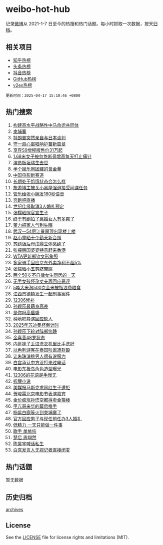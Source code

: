 # weibo-hot-hub

记录[微博](https://www.weibo.com)从 2021-1-7 日至今的热搜和热门话题。每小时抓取一次数据，按天[归档](archives)。

## 相关项目

- [知乎热榜](https://github.com/lonnyzhang423/zhihu-hot-hub)
- [头条热榜](https://github.com/lonnyzhang423/toutiao-hot-hub)
- [抖音热榜](https://github.com/lonnyzhang423/douyin-hot-hub)
- [GitHub热榜](https://github.com/lonnyzhang423/github-hot-hub)
- [v2ex热榜](https://github.com/lonnyzhang423/v2ex-hot-hub)


`更新时间：2025-04-17 15:10:46 +0800`

## 热门搜索

1. [构建高水平战略性中马命运共同体](https://m.weibo.cn/search?containerid=100103type%3D1%26t%3D10%26q%3D%23%E6%9E%84%E5%BB%BA%E9%AB%98%E6%B0%B4%E5%B9%B3%E6%88%98%E7%95%A5%E6%80%A7%E4%B8%AD%E9%A9%AC%E5%91%BD%E8%BF%90%E5%85%B1%E5%90%8C%E4%BD%93%23&stream_entry_id=51&isnewpage=1&extparam=seat%3D1%26pos%3D0%26q%3D%2523%25E6%259E%2584%25E5%25BB%25BA%25E9%25AB%2598%25E6%25B0%25B4%25E5%25B9%25B3%25E6%2588%2598%25E7%2595%25A5%25E6%2580%25A7%25E4%25B8%25AD%25E9%25A9%25AC%25E5%2591%25BD%25E8%25BF%2590%25E5%2585%25B1%25E5%2590%258C%25E4%25BD%2593%2523%26filter_type%3Drealtimehot%26stream_entry_id%3D51%26c_type%3D51%26dgr%3D0%26cate%3D10103%26display_time%3D1744873845%26pre_seqid%3D1744873845125075864658)
1. [柬埔寨](https://m.weibo.cn/search?containerid=100103type%3D1%26t%3D10%26q%3D%E6%9F%AC%E5%9F%94%E5%AF%A8&stream_entry_id=31&isnewpage=1&extparam=seat%3D1%26band_rank%3D1%26q%3D%25E6%259F%25AC%25E5%259F%2594%25E5%25AF%25A8%26dgr%3D0%26stream_entry_id%3D31%26realpos%3D1%26flag%3D2%26pos%3D0%26filter_type%3Drealtimehot%26lcate%3D5001%26c_type%3D31%26cate%3D5001%26display_time%3D1744873845%26pre_seqid%3D1744873845125075864658)
1. [特朗普突然亲自与日本谈判](https://m.weibo.cn/search?containerid=100103type%3D1%26t%3D10%26q%3D%23%E7%89%B9%E6%9C%97%E6%99%AE%E7%AA%81%E7%84%B6%E4%BA%B2%E8%87%AA%E4%B8%8E%E6%97%A5%E6%9C%AC%E8%B0%88%E5%88%A4%23&stream_entry_id=31&isnewpage=1&extparam=seat%3D1%26band_rank%3D2%26q%3D%2523%25E7%2589%25B9%25E6%259C%2597%25E6%2599%25AE%25E7%25AA%2581%25E7%2584%25B6%25E4%25BA%25B2%25E8%2587%25AA%25E4%25B8%258E%25E6%2597%25A5%25E6%259C%25AC%25E8%25B0%2588%25E5%2588%25A4%2523%26dgr%3D0%26stream_entry_id%3D31%26realpos%3D2%26flag%3D1%26pos%3D1%26filter_type%3Drealtimehot%26lcate%3D5001%26c_type%3D31%26cate%3D5001%26display_time%3D1744873845%26pre_seqid%3D1744873845125075864658)
1. [守一扇心窗唱响护苗新篇章](https://m.weibo.cn/search?containerid=100103type%3D1%26t%3D10%26q%3D%23%E5%AE%88%E4%B8%80%E6%89%87%E5%BF%83%E7%AA%97%E5%94%B1%E5%93%8D%E6%8A%A4%E8%8B%97%E6%96%B0%E7%AF%87%E7%AB%A0%23&stream_entry_id=31&isnewpage=1&extparam=seat%3D1%26band_rank%3D3%26q%3D%2523%25E5%25AE%2588%25E4%25B8%2580%25E6%2589%2587%25E5%25BF%2583%25E7%25AA%2597%25E5%2594%25B1%25E5%2593%258D%25E6%258A%25A4%25E8%258B%2597%25E6%2596%25B0%25E7%25AF%2587%25E7%25AB%25A0%2523%26dgr%3D0%26stream_entry_id%3D31%26realpos%3D3%26flag%3D0%26pos%3D2%26filter_type%3Drealtimehot%26lcate%3D5001%26c_type%3D31%26cate%3D5001%26display_time%3D1744873845%26pre_seqid%3D1744873845125075864658)
1. [享界S9增程版售价31万起](https://m.weibo.cn/search?containerid=100103type%3D1%26t%3D10%26q%3D%23%E4%BA%AB%E7%95%8CS9%E5%A2%9E%E7%A8%8B%E7%89%88%E5%94%AE%E4%BB%B731%E4%B8%87%E8%B5%B7%23&stream_entry_id=31&isnewpage=1&extparam=seat%3D1%26band_rank%3D4%26q%3D%2523%25E4%25BA%25AB%25E7%2595%258CS9%25E5%25A2%259E%25E7%25A8%258B%25E7%2589%2588%25E5%2594%25AE%25E4%25BB%25B731%25E4%25B8%2587%25E8%25B5%25B7%2523%26dgr%3D0%26stream_entry_id%3D31%26adid%3D283109%26topic_ad%3D1%26pos%3D3%26filter_type%3Drealtimehot%26lcate%3D5001%26is_ad_pos%3D1%26c_type%3D31%26cate%3D5001%26display_time%3D1744873845%26pre_seqid%3D1744873845125075864658)
1. [1.68米女子被忽悠断骨增高每天打止痛针](https://m.weibo.cn/search?containerid=100103type%3D1%26t%3D10%26q%3D%231.68%E7%B1%B3%E5%A5%B3%E5%AD%90%E8%A2%AB%E5%BF%BD%E6%82%A0%E6%96%AD%E9%AA%A8%E5%A2%9E%E9%AB%98%E6%AF%8F%E5%A4%A9%E6%89%93%E6%AD%A2%E7%97%9B%E9%92%88%23&stream_entry_id=31&isnewpage=1&extparam=seat%3D1%26band_rank%3D4%26q%3D%25231.68%25E7%25B1%25B3%25E5%25A5%25B3%25E5%25AD%2590%25E8%25A2%25AB%25E5%25BF%25BD%25E6%2582%25A0%25E6%2596%25AD%25E9%25AA%25A8%25E5%25A2%259E%25E9%25AB%2598%25E6%25AF%258F%25E5%25A4%25A9%25E6%2589%2593%25E6%25AD%25A2%25E7%2597%259B%25E9%2592%2588%2523%26dgr%3D0%26stream_entry_id%3D31%26realpos%3D4%26flag%3D1%26pos%3D4%26filter_type%3Drealtimehot%26lcate%3D5001%26c_type%3D31%26cate%3D5001%26display_time%3D1744873845%26pre_seqid%3D1744873845125075864658)
1. [演员板垣瑞生去世](https://m.weibo.cn/search?containerid=100103type%3D1%26t%3D10%26q%3D%23%E6%BC%94%E5%91%98%E6%9D%BF%E5%9E%A3%E7%91%9E%E7%94%9F%E5%8E%BB%E4%B8%96%23&stream_entry_id=31&isnewpage=1&extparam=seat%3D1%26band_rank%3D5%26q%3D%2523%25E6%25BC%2594%25E5%2591%2598%25E6%259D%25BF%25E5%259E%25A3%25E7%2591%259E%25E7%2594%259F%25E5%258E%25BB%25E4%25B8%2596%2523%26dgr%3D0%26stream_entry_id%3D31%26realpos%3D5%26flag%3D2%26pos%3D5%26filter_type%3Drealtimehot%26lcate%3D5001%26c_type%3D31%26cate%3D5001%26display_time%3D1744873845%26pre_seqid%3D1744873845125075864658)
1. [半个娱乐圈团建的含金量](https://m.weibo.cn/search?containerid=100103type%3D1%26t%3D10%26q%3D%23%E5%8D%8A%E4%B8%AA%E5%A8%B1%E4%B9%90%E5%9C%88%E5%9B%A2%E5%BB%BA%E7%9A%84%E5%90%AB%E9%87%91%E9%87%8F%23&stream_entry_id=31&isnewpage=1&extparam=seat%3D1%26band_rank%3D6%26q%3D%2523%25E5%258D%258A%25E4%25B8%25AA%25E5%25A8%25B1%25E4%25B9%2590%25E5%259C%2588%25E5%259B%25A2%25E5%25BB%25BA%25E7%259A%2584%25E5%2590%25AB%25E9%2587%2591%25E9%2587%258F%2523%26dgr%3D0%26stream_entry_id%3D31%26realpos%3D6%26flag%3D0%26pos%3D6%26filter_type%3Drealtimehot%26lcate%3D5001%26c_type%3D31%26cate%3D5001%26display_time%3D1744873845%26pre_seqid%3D1744873845125075864658)
1. [中国电影新赛道](https://m.weibo.cn/search?containerid=100103type%3D1%26t%3D10%26q%3D%23%E4%B8%AD%E5%9B%BD%E7%94%B5%E5%BD%B1%E6%96%B0%E8%B5%9B%E9%81%93%23&stream_entry_id=31&isnewpage=1&extparam=seat%3D1%26band_rank%3D7%26q%3D%2523%25E4%25B8%25AD%25E5%259B%25BD%25E7%2594%25B5%25E5%25BD%25B1%25E6%2596%25B0%25E8%25B5%259B%25E9%2581%2593%2523%26dgr%3D0%26stream_entry_id%3D31%26adid%3D283032%26pos%3D7%26filter_type%3Drealtimehot%26lcate%3D5001%26is_ad_pos%3D1%26c_type%3D31%26cate%3D5001%26display_time%3D1744873845%26pre_seqid%3D1744873845125075864658)
1. [长期处于饥饿状态会怎么样](https://m.weibo.cn/search?containerid=100103type%3D1%26t%3D10%26q%3D%E9%95%BF%E6%9C%9F%E5%A4%84%E4%BA%8E%E9%A5%A5%E9%A5%BF%E7%8A%B6%E6%80%81%E4%BC%9A%E6%80%8E%E4%B9%88%E6%A0%B7&stream_entry_id=31&isnewpage=1&extparam=seat%3D1%26band_rank%3D7%26q%3D%25E9%2595%25BF%25E6%259C%259F%25E5%25A4%2584%25E4%25BA%258E%25E9%25A5%25A5%25E9%25A5%25BF%25E7%258A%25B6%25E6%2580%2581%25E4%25BC%259A%25E6%2580%258E%25E4%25B9%2588%25E6%25A0%25B7%26dgr%3D0%26stream_entry_id%3D31%26realpos%3D7%26flag%3D0%26pos%3D8%26first_ask_mid%3D%26filter_type%3Drealtimehot%26lcate%3D5001%26c_type%3D31%26is_ai_ask%3D1%26cate%3D5001%26display_time%3D1744873845%26pre_seqid%3D1744873845125075864658)
1. [旅游博主被关小黑屋强迫接受间谍任务](https://m.weibo.cn/search?containerid=100103type%3D1%26t%3D10%26q%3D%23%E6%97%85%E6%B8%B8%E5%8D%9A%E4%B8%BB%E8%A2%AB%E5%85%B3%E5%B0%8F%E9%BB%91%E5%B1%8B%E5%BC%BA%E8%BF%AB%E6%8E%A5%E5%8F%97%E9%97%B4%E8%B0%8D%E4%BB%BB%E5%8A%A1%23&stream_entry_id=31&isnewpage=1&extparam=seat%3D1%26band_rank%3D8%26q%3D%2523%25E6%2597%2585%25E6%25B8%25B8%25E5%258D%259A%25E4%25B8%25BB%25E8%25A2%25AB%25E5%2585%25B3%25E5%25B0%258F%25E9%25BB%2591%25E5%25B1%258B%25E5%25BC%25BA%25E8%25BF%25AB%25E6%258E%25A5%25E5%258F%2597%25E9%2597%25B4%25E8%25B0%258D%25E4%25BB%25BB%25E5%258A%25A1%2523%26dgr%3D0%26stream_entry_id%3D31%26realpos%3D8%26flag%3D0%26pos%3D9%26filter_type%3Drealtimehot%26lcate%3D5001%26c_type%3D31%26cate%3D5001%26display_time%3D1744873845%26pre_seqid%3D1744873845125075864658)
1. [管乐给张小婉发180秒语音](https://m.weibo.cn/search?containerid=100103type%3D1%26t%3D10%26q%3D%23%E7%AE%A1%E4%B9%90%E7%BB%99%E5%BC%A0%E5%B0%8F%E5%A9%89%E5%8F%91180%E7%A7%92%E8%AF%AD%E9%9F%B3%23&stream_entry_id=31&isnewpage=1&extparam=seat%3D1%26band_rank%3D9%26q%3D%2523%25E7%25AE%25A1%25E4%25B9%2590%25E7%25BB%2599%25E5%25BC%25A0%25E5%25B0%258F%25E5%25A9%2589%25E5%258F%2591180%25E7%25A7%2592%25E8%25AF%25AD%25E9%259F%25B3%2523%26dgr%3D0%26stream_entry_id%3D31%26realpos%3D9%26flag%3D0%26pos%3D10%26filter_type%3Drealtimehot%26lcate%3D5001%26c_type%3D31%26cate%3D5001%26display_time%3D1744873845%26pre_seqid%3D1744873845125075864658)
1. [奔跑吧直播](https://m.weibo.cn/search?containerid=100103type%3D1%26t%3D10%26q%3D%E5%A5%94%E8%B7%91%E5%90%A7%E7%9B%B4%E6%92%AD&stream_entry_id=31&isnewpage=1&extparam=seat%3D1%26band_rank%3D10%26q%3D%25E5%25A5%2594%25E8%25B7%2591%25E5%2590%25A7%25E7%259B%25B4%25E6%2592%25AD%26dgr%3D0%26stream_entry_id%3D31%26realpos%3D10%26flag%3D1%26pos%3D11%26filter_type%3Drealtimehot%26lcate%3D5001%26c_type%3D31%26cate%3D5001%26display_time%3D1744873845%26pre_seqid%3D1744873845125075864658)
1. [世纪佳缘取消3人婚礼预定](https://m.weibo.cn/search?containerid=100103type%3D1%26t%3D10%26q%3D%23%E4%B8%96%E7%BA%AA%E4%BD%B3%E7%BC%98%E5%8F%96%E6%B6%883%E4%BA%BA%E5%A9%9A%E7%A4%BC%E9%A2%84%E5%AE%9A%23&stream_entry_id=31&isnewpage=1&extparam=seat%3D1%26band_rank%3D11%26q%3D%2523%25E4%25B8%2596%25E7%25BA%25AA%25E4%25BD%25B3%25E7%25BC%2598%25E5%258F%2596%25E6%25B6%25883%25E4%25BA%25BA%25E5%25A9%259A%25E7%25A4%25BC%25E9%25A2%2584%25E5%25AE%259A%2523%26dgr%3D0%26stream_entry_id%3D31%26realpos%3D11%26flag%3D2%26pos%3D12%26filter_type%3Drealtimehot%26lcate%3D5001%26c_type%3D31%26cate%3D5001%26display_time%3D1744873845%26pre_seqid%3D1744873845125075864658)
1. [张檬晒照官宣生子](https://m.weibo.cn/search?containerid=100103type%3D1%26t%3D10%26q%3D%23%E5%BC%A0%E6%AA%AC%E6%99%92%E7%85%A7%E5%AE%98%E5%AE%A3%E7%94%9F%E5%AD%90%23&stream_entry_id=31&isnewpage=1&extparam=seat%3D1%26band_rank%3D12%26q%3D%2523%25E5%25BC%25A0%25E6%25AA%25AC%25E6%2599%2592%25E7%2585%25A7%25E5%25AE%2598%25E5%25AE%25A3%25E7%2594%259F%25E5%25AD%2590%2523%26dgr%3D0%26stream_entry_id%3D31%26realpos%3D12%26flag%3D2%26pos%3D13%26filter_type%3Drealtimehot%26lcate%3D5001%26c_type%3D31%26cate%3D5001%26display_time%3D1744873845%26pre_seqid%3D1744873845125075864658)
1. [终于有剧拍了离婚女人有多爽了](https://m.weibo.cn/search?containerid=100103type%3D1%26t%3D10%26q%3D%E7%BB%88%E4%BA%8E%E6%9C%89%E5%89%A7%E6%8B%8D%E4%BA%86%E7%A6%BB%E5%A9%9A%E5%A5%B3%E4%BA%BA%E6%9C%89%E5%A4%9A%E7%88%BD%E4%BA%86&stream_entry_id=31&isnewpage=1&extparam=seat%3D1%26band_rank%3D13%26q%3D%25E7%25BB%2588%25E4%25BA%258E%25E6%259C%2589%25E5%2589%25A7%25E6%258B%258D%25E4%25BA%2586%25E7%25A6%25BB%25E5%25A9%259A%25E5%25A5%25B3%25E4%25BA%25BA%25E6%259C%2589%25E5%25A4%259A%25E7%2588%25BD%25E4%25BA%2586%26dgr%3D0%26stream_entry_id%3D31%26realpos%3D13%26flag%3D2%26pos%3D14%26filter_type%3Drealtimehot%26lcate%3D5001%26c_type%3D31%26cate%3D5001%26display_time%3D1744873845%26pre_seqid%3D1744873845125075864658)
1. [董力把家人气到失眠](https://m.weibo.cn/search?containerid=100103type%3D1%26t%3D10%26q%3D%E8%91%A3%E5%8A%9B%E6%8A%8A%E5%AE%B6%E4%BA%BA%E6%B0%94%E5%88%B0%E5%A4%B1%E7%9C%A0&stream_entry_id=31&isnewpage=1&extparam=seat%3D1%26band_rank%3D14%26q%3D%25E8%2591%25A3%25E5%258A%259B%25E6%258A%258A%25E5%25AE%25B6%25E4%25BA%25BA%25E6%25B0%2594%25E5%2588%25B0%25E5%25A4%25B1%25E7%259C%25A0%26dgr%3D0%26stream_entry_id%3D31%26realpos%3D14%26flag%3D1%26pos%3D15%26filter_type%3Drealtimehot%26lcate%3D5001%26c_type%3D31%26cate%3D5001%26display_time%3D1744873845%26pre_seqid%3D1744873845125075864658)
1. [武汉一54层江景房顶出现楼上楼](https://m.weibo.cn/search?containerid=100103type%3D1%26t%3D10%26q%3D%23%E6%AD%A6%E6%B1%89%E4%B8%8054%E5%B1%82%E6%B1%9F%E6%99%AF%E6%88%BF%E9%A1%B6%E5%87%BA%E7%8E%B0%E6%A5%BC%E4%B8%8A%E6%A5%BC%23&stream_entry_id=31&isnewpage=1&extparam=seat%3D1%26band_rank%3D15%26q%3D%2523%25E6%25AD%25A6%25E6%25B1%2589%25E4%25B8%258054%25E5%25B1%2582%25E6%25B1%259F%25E6%2599%25AF%25E6%2588%25BF%25E9%25A1%25B6%25E5%2587%25BA%25E7%258E%25B0%25E6%25A5%25BC%25E4%25B8%258A%25E6%25A5%25BC%2523%26dgr%3D0%26stream_entry_id%3D31%26realpos%3D15%26flag%3D1%26pos%3D16%26filter_type%3Drealtimehot%26lcate%3D5001%26c_type%3D31%26cate%3D5001%26display_time%3D1744873845%26pre_seqid%3D1744873845125075864658)
1. [赵小童晒十个勤天新合照](https://m.weibo.cn/search?containerid=100103type%3D1%26t%3D10%26q%3D%23%E8%B5%B5%E5%B0%8F%E7%AB%A5%E6%99%92%E5%8D%81%E4%B8%AA%E5%8B%A4%E5%A4%A9%E6%96%B0%E5%90%88%E7%85%A7%23&stream_entry_id=31&isnewpage=1&extparam=seat%3D1%26band_rank%3D16%26q%3D%2523%25E8%25B5%25B5%25E5%25B0%258F%25E7%25AB%25A5%25E6%2599%2592%25E5%258D%2581%25E4%25B8%25AA%25E5%258B%25A4%25E5%25A4%25A9%25E6%2596%25B0%25E5%2590%2588%25E7%2585%25A7%2523%26dgr%3D0%26stream_entry_id%3D31%26realpos%3D16%26flag%3D0%26pos%3D17%26filter_type%3Drealtimehot%26lcate%3D5001%26c_type%3D31%26cate%3D5001%26display_time%3D1744873845%26pre_seqid%3D1744873845125075864658)
1. [苏绣版后母戊鼎立体感绝了](https://m.weibo.cn/search?containerid=100103type%3D1%26t%3D10%26q%3D%23%E8%8B%8F%E7%BB%A3%E7%89%88%E5%90%8E%E6%AF%8D%E6%88%8A%E9%BC%8E%E7%AB%8B%E4%BD%93%E6%84%9F%E7%BB%9D%E4%BA%86%23&stream_entry_id=31&isnewpage=1&extparam=seat%3D1%26band_rank%3D17%26q%3D%2523%25E8%258B%258F%25E7%25BB%25A3%25E7%2589%2588%25E5%2590%258E%25E6%25AF%258D%25E6%2588%258A%25E9%25BC%258E%25E7%25AB%258B%25E4%25BD%2593%25E6%2584%259F%25E7%25BB%259D%25E4%25BA%2586%2523%26dgr%3D0%26stream_entry_id%3D31%26realpos%3D17%26flag%3D1%26pos%3D18%26filter_type%3Drealtimehot%26lcate%3D5001%26c_type%3D31%26cate%3D5001%26display_time%3D1744873845%26pre_seqid%3D1744873845125075864658)
1. [张檬韩国婆婆特意赶来香港](https://m.weibo.cn/search?containerid=100103type%3D1%26t%3D10%26q%3D%23%E5%BC%A0%E6%AA%AC%E9%9F%A9%E5%9B%BD%E5%A9%86%E5%A9%86%E7%89%B9%E6%84%8F%E8%B5%B6%E6%9D%A5%E9%A6%99%E6%B8%AF%23&stream_entry_id=31&isnewpage=1&extparam=seat%3D1%26band_rank%3D18%26q%3D%2523%25E5%25BC%25A0%25E6%25AA%25AC%25E9%259F%25A9%25E5%259B%25BD%25E5%25A9%2586%25E5%25A9%2586%25E7%2589%25B9%25E6%2584%258F%25E8%25B5%25B6%25E6%259D%25A5%25E9%25A6%2599%25E6%25B8%25AF%2523%26dgr%3D0%26stream_entry_id%3D31%26realpos%3D18%26flag%3D1%26pos%3D19%26filter_type%3Drealtimehot%26lcate%3D5001%26c_type%3D31%26cate%3D5001%26display_time%3D1744873845%26pre_seqid%3D1744873845125075864658)
1. [WTA更新郑钦文形象照](https://m.weibo.cn/search?containerid=100103type%3D1%26t%3D10%26q%3D%23WTA%E6%9B%B4%E6%96%B0%E9%83%91%E9%92%A6%E6%96%87%E5%BD%A2%E8%B1%A1%E7%85%A7%23&stream_entry_id=31&isnewpage=1&extparam=seat%3D1%26band_rank%3D19%26q%3D%2523WTA%25E6%259B%25B4%25E6%2596%25B0%25E9%2583%2591%25E9%2592%25A6%25E6%2596%2587%25E5%25BD%25A2%25E8%25B1%25A1%25E7%2585%25A7%2523%26dgr%3D0%26stream_entry_id%3D31%26realpos%3D19%26flag%3D1%26pos%3D20%26filter_type%3Drealtimehot%26lcate%3D5001%26c_type%3D31%26cate%3D5001%26display_time%3D1744873845%26pre_seqid%3D1744873845125075864658)
1. [多家骑手回应京东外卖净利不超5%](https://m.weibo.cn/search?containerid=100103type%3D1%26t%3D10%26q%3D%23%E5%A4%9A%E5%AE%B6%E9%AA%91%E6%89%8B%E5%9B%9E%E5%BA%94%E4%BA%AC%E4%B8%9C%E5%A4%96%E5%8D%96%E5%87%80%E5%88%A9%E4%B8%8D%E8%B6%855%25%23&stream_entry_id=31&isnewpage=1&extparam=seat%3D1%26band_rank%3D20%26q%3D%2523%25E5%25A4%259A%25E5%25AE%25B6%25E9%25AA%2591%25E6%2589%258B%25E5%259B%259E%25E5%25BA%2594%25E4%25BA%25AC%25E4%25B8%259C%25E5%25A4%2596%25E5%258D%2596%25E5%2587%2580%25E5%2588%25A9%25E4%25B8%258D%25E8%25B6%25855%2525%2523%26dgr%3D0%26stream_entry_id%3D31%26realpos%3D20%26flag%3D1%26pos%3D21%26filter_type%3Drealtimehot%26lcate%3D5001%26c_type%3D31%26cate%3D5001%26display_time%3D1744873845%26pre_seqid%3D1744873845125075864658)
1. [张檬晒小五剪脐带照](https://m.weibo.cn/search?containerid=100103type%3D1%26t%3D10%26q%3D%23%E5%BC%A0%E6%AA%AC%E6%99%92%E5%B0%8F%E4%BA%94%E5%89%AA%E8%84%90%E5%B8%A6%E7%85%A7%23&stream_entry_id=31&isnewpage=1&extparam=seat%3D1%26band_rank%3D21%26q%3D%2523%25E5%25BC%25A0%25E6%25AA%25AC%25E6%2599%2592%25E5%25B0%258F%25E4%25BA%2594%25E5%2589%25AA%25E8%2584%2590%25E5%25B8%25A6%25E7%2585%25A7%2523%26dgr%3D0%26stream_entry_id%3D31%26realpos%3D21%26flag%3D1%26pos%3D22%26filter_type%3Drealtimehot%26lcate%3D5001%26c_type%3D31%26cate%3D5001%26display_time%3D1744873845%26pre_seqid%3D1744873845125075864658)
1. [两个50岁不自律女生同居的一天](https://m.weibo.cn/search?containerid=100103type%3D1%26t%3D10%26q%3D%E4%B8%A4%E4%B8%AA50%E5%B2%81%E4%B8%8D%E8%87%AA%E5%BE%8B%E5%A5%B3%E7%94%9F%E5%90%8C%E5%B1%85%E7%9A%84%E4%B8%80%E5%A4%A9&stream_entry_id=31&isnewpage=1&extparam=seat%3D1%26band_rank%3D22%26q%3D%25E4%25B8%25A4%25E4%25B8%25AA50%25E5%25B2%2581%25E4%25B8%258D%25E8%2587%25AA%25E5%25BE%258B%25E5%25A5%25B3%25E7%2594%259F%25E5%2590%258C%25E5%25B1%2585%25E7%259A%2584%25E4%25B8%2580%25E5%25A4%25A9%26dgr%3D0%26stream_entry_id%3D31%26realpos%3D22%26flag%3D1%26pos%3D23%26filter_type%3Drealtimehot%26lcate%3D5001%26c_type%3D31%26cate%3D5001%26display_time%3D1744873845%26pre_seqid%3D1744873845125075864658)
1. [无手女孩怀孕丈夫再回应恶评](https://m.weibo.cn/search?containerid=100103type%3D1%26t%3D10%26q%3D%23%E6%97%A0%E6%89%8B%E5%A5%B3%E5%AD%A9%E6%80%80%E5%AD%95%E4%B8%88%E5%A4%AB%E5%86%8D%E5%9B%9E%E5%BA%94%E6%81%B6%E8%AF%84%23&stream_entry_id=31&isnewpage=1&extparam=seat%3D1%26band_rank%3D23%26q%3D%2523%25E6%2597%25A0%25E6%2589%258B%25E5%25A5%25B3%25E5%25AD%25A9%25E6%2580%2580%25E5%25AD%2595%25E4%25B8%2588%25E5%25A4%25AB%25E5%2586%258D%25E5%259B%259E%25E5%25BA%2594%25E6%2581%25B6%25E8%25AF%2584%2523%26dgr%3D0%26stream_entry_id%3D31%26realpos%3D23%26flag%3D1%26pos%3D24%26filter_type%3Drealtimehot%26lcate%3D5001%26c_type%3D31%26cate%3D5001%26display_time%3D1744873845%26pre_seqid%3D1744873845125075864658)
1. [5吨大米淘500克金米被指浪费粮食](https://m.weibo.cn/search?containerid=100103type%3D1%26t%3D10%26q%3D%235%E5%90%A8%E5%A4%A7%E7%B1%B3%E6%B7%98500%E5%85%8B%E9%87%91%E7%B1%B3%E8%A2%AB%E6%8C%87%E6%B5%AA%E8%B4%B9%E7%B2%AE%E9%A3%9F%23&stream_entry_id=31&isnewpage=1&extparam=seat%3D1%26band_rank%3D24%26q%3D%25235%25E5%2590%25A8%25E5%25A4%25A7%25E7%25B1%25B3%25E6%25B7%2598500%25E5%2585%258B%25E9%2587%2591%25E7%25B1%25B3%25E8%25A2%25AB%25E6%258C%2587%25E6%25B5%25AA%25E8%25B4%25B9%25E7%25B2%25AE%25E9%25A3%259F%2523%26dgr%3D0%26stream_entry_id%3D31%26realpos%3D24%26flag%3D0%26pos%3D25%26filter_type%3Drealtimehot%26lcate%3D5001%26c_type%3D31%26cate%3D5001%26display_time%3D1744873845%26pre_seqid%3D1744873845125075864658)
1. [江西景德镇发生一起刑事案件](https://m.weibo.cn/search?containerid=100103type%3D1%26t%3D10%26q%3D%23%E6%B1%9F%E8%A5%BF%E6%99%AF%E5%BE%B7%E9%95%87%E5%8F%91%E7%94%9F%E4%B8%80%E8%B5%B7%E5%88%91%E4%BA%8B%E6%A1%88%E4%BB%B6%23&stream_entry_id=31&isnewpage=1&extparam=seat%3D1%26band_rank%3D25%26q%3D%2523%25E6%25B1%259F%25E8%25A5%25BF%25E6%2599%25AF%25E5%25BE%25B7%25E9%2595%2587%25E5%258F%2591%25E7%2594%259F%25E4%25B8%2580%25E8%25B5%25B7%25E5%2588%2591%25E4%25BA%258B%25E6%25A1%2588%25E4%25BB%25B6%2523%26dgr%3D0%26stream_entry_id%3D31%26realpos%3D25%26flag%3D0%26pos%3D26%26filter_type%3Drealtimehot%26lcate%3D5001%26c_type%3D31%26cate%3D5001%26display_time%3D1744873845%26pre_seqid%3D1744873845125075864658)
1. [12306候补](https://m.weibo.cn/search?containerid=100103type%3D1%26t%3D10%26q%3D12306%E5%80%99%E8%A1%A5&stream_entry_id=31&isnewpage=1&extparam=seat%3D1%26band_rank%3D26%26q%3D12306%25E5%2580%2599%25E8%25A1%25A5%26dgr%3D0%26stream_entry_id%3D31%26realpos%3D26%26flag%3D0%26pos%3D27%26filter_type%3Drealtimehot%26lcate%3D5001%26c_type%3D31%26cate%3D5001%26display_time%3D1744873845%26pre_seqid%3D1744873845125075864658)
1. [孙颖莎最萌身高差](https://m.weibo.cn/search?containerid=100103type%3D1%26t%3D10%26q%3D%23%E5%AD%99%E9%A2%96%E8%8E%8E%E6%9C%80%E8%90%8C%E8%BA%AB%E9%AB%98%E5%B7%AE%23&stream_entry_id=31&isnewpage=1&extparam=seat%3D1%26band_rank%3D27%26q%3D%2523%25E5%25AD%2599%25E9%25A2%2596%25E8%258E%258E%25E6%259C%2580%25E8%2590%258C%25E8%25BA%25AB%25E9%25AB%2598%25E5%25B7%25AE%2523%26dgr%3D0%26stream_entry_id%3D31%26realpos%3D27%26flag%3D1%26pos%3D28%26filter_type%3Drealtimehot%26lcate%3D5001%26c_type%3D31%26cate%3D5001%26display_time%3D1744873845%26pre_seqid%3D1744873845125075864658)
1. [是你吗高启盛](https://m.weibo.cn/search?containerid=100103type%3D1%26t%3D10%26q%3D%E6%98%AF%E4%BD%A0%E5%90%97%E9%AB%98%E5%90%AF%E7%9B%9B&stream_entry_id=31&isnewpage=1&extparam=seat%3D1%26band_rank%3D28%26q%3D%25E6%2598%25AF%25E4%25BD%25A0%25E5%2590%2597%25E9%25AB%2598%25E5%2590%25AF%25E7%259B%259B%26dgr%3D0%26stream_entry_id%3D31%26realpos%3D28%26flag%3D1%26pos%3D29%26filter_type%3Drealtimehot%26lcate%3D5001%26c_type%3D31%26cate%3D5001%26display_time%3D1744873845%26pre_seqid%3D1744873845125075864658)
1. [种地吧导演回应缺人](https://m.weibo.cn/search?containerid=100103type%3D1%26t%3D10%26q%3D%23%E7%A7%8D%E5%9C%B0%E5%90%A7%E5%AF%BC%E6%BC%94%E5%9B%9E%E5%BA%94%E7%BC%BA%E4%BA%BA%23&stream_entry_id=31&isnewpage=1&extparam=seat%3D1%26band_rank%3D29%26q%3D%2523%25E7%25A7%258D%25E5%259C%25B0%25E5%2590%25A7%25E5%25AF%25BC%25E6%25BC%2594%25E5%259B%259E%25E5%25BA%2594%25E7%25BC%25BA%25E4%25BA%25BA%2523%26dgr%3D0%26stream_entry_id%3D31%26realpos%3D29%26flag%3D1%26pos%3D30%26filter_type%3Drealtimehot%26lcate%3D5001%26c_type%3D31%26cate%3D5001%26display_time%3D1744873845%26pre_seqid%3D1744873845125075864658)
1. [2025年苏迪曼杯倒计时](https://m.weibo.cn/search?containerid=100103type%3D1%26t%3D10%26q%3D2025%E5%B9%B4%E8%8B%8F%E8%BF%AA%E6%9B%BC%E6%9D%AF%E5%80%92%E8%AE%A1%E6%97%B6&stream_entry_id=31&isnewpage=1&extparam=seat%3D1%26band_rank%3D30%26q%3D2025%25E5%25B9%25B4%25E8%258B%258F%25E8%25BF%25AA%25E6%259B%25BC%25E6%259D%25AF%25E5%2580%2592%25E8%25AE%25A1%25E6%2597%25B6%26dgr%3D0%26stream_entry_id%3D31%26realpos%3D30%26flag%3D1%26pos%3D31%26filter_type%3Drealtimehot%26lcate%3D5001%26c_type%3D31%26cate%3D5001%26display_time%3D1744873845%26pre_seqid%3D1744873845125075864658)
1. [孙颖莎下轮对阵郑怡静](https://m.weibo.cn/search?containerid=100103type%3D1%26t%3D10%26q%3D%23%E5%AD%99%E9%A2%96%E8%8E%8E%E4%B8%8B%E8%BD%AE%E5%AF%B9%E9%98%B5%E9%83%91%E6%80%A1%E9%9D%99%23&stream_entry_id=31&isnewpage=1&extparam=seat%3D1%26band_rank%3D31%26q%3D%2523%25E5%25AD%2599%25E9%25A2%2596%25E8%258E%258E%25E4%25B8%258B%25E8%25BD%25AE%25E5%25AF%25B9%25E9%2598%25B5%25E9%2583%2591%25E6%2580%25A1%25E9%259D%2599%2523%26dgr%3D0%26stream_entry_id%3D31%26realpos%3D31%26flag%3D1%26pos%3D32%26filter_type%3Drealtimehot%26lcate%3D5001%26c_type%3D31%26cate%3D5001%26display_time%3D1744873845%26pre_seqid%3D1744873845125075864658)
1. [金喜善48岁状态](https://m.weibo.cn/search?containerid=100103type%3D1%26t%3D10%26q%3D%23%E9%87%91%E5%96%9C%E5%96%8448%E5%B2%81%E7%8A%B6%E6%80%81%23&stream_entry_id=31&isnewpage=1&extparam=seat%3D1%26band_rank%3D32%26q%3D%2523%25E9%2587%2591%25E5%2596%259C%25E5%2596%258448%25E5%25B2%2581%25E7%258A%25B6%25E6%2580%2581%2523%26dgr%3D0%26stream_entry_id%3D31%26realpos%3D32%26flag%3D0%26pos%3D33%26filter_type%3Drealtimehot%26lcate%3D5001%26c_type%3D31%26cate%3D5001%26display_time%3D1744873845%26pre_seqid%3D1744873845125075864658)
1. [内裤袜子丢进洗衣机里比手洗好](https://m.weibo.cn/search?containerid=100103type%3D1%26t%3D10%26q%3D%E5%86%85%E8%A3%A4%E8%A2%9C%E5%AD%90%E4%B8%A2%E8%BF%9B%E6%B4%97%E8%A1%A3%E6%9C%BA%E9%87%8C%E6%AF%94%E6%89%8B%E6%B4%97%E5%A5%BD&stream_entry_id=31&isnewpage=1&extparam=seat%3D1%26band_rank%3D33%26q%3D%25E5%2586%2585%25E8%25A3%25A4%25E8%25A2%259C%25E5%25AD%2590%25E4%25B8%25A2%25E8%25BF%259B%25E6%25B4%2597%25E8%25A1%25A3%25E6%259C%25BA%25E9%2587%258C%25E6%25AF%2594%25E6%2589%258B%25E6%25B4%2597%25E5%25A5%25BD%26dgr%3D0%26stream_entry_id%3D31%26realpos%3D33%26flag%3D0%26pos%3D34%26filter_type%3Drealtimehot%26lcate%3D5001%26c_type%3D31%26cate%3D5001%26display_time%3D1744873845%26pre_seqid%3D1744873845125075864658)
1. [以色列游客在泰国叫嚣遭群殴](https://m.weibo.cn/search?containerid=100103type%3D1%26t%3D10%26q%3D%E4%BB%A5%E8%89%B2%E5%88%97%E6%B8%B8%E5%AE%A2%E5%9C%A8%E6%B3%B0%E5%9B%BD%E5%8F%AB%E5%9A%A3%E9%81%AD%E7%BE%A4%E6%AE%B4&stream_entry_id=31&isnewpage=1&extparam=seat%3D1%26band_rank%3D34%26q%3D%25E4%25BB%25A5%25E8%2589%25B2%25E5%2588%2597%25E6%25B8%25B8%25E5%25AE%25A2%25E5%259C%25A8%25E6%25B3%25B0%25E5%259B%25BD%25E5%258F%25AB%25E5%259A%25A3%25E9%2581%25AD%25E7%25BE%25A4%25E6%25AE%25B4%26dgr%3D0%26stream_entry_id%3D31%26realpos%3D34%26flag%3D1%26pos%3D35%26filter_type%3Drealtimehot%26lcate%3D5001%26c_type%3D31%26cate%3D5001%26display_time%3D1744873845%26pre_seqid%3D1744873845125075864658)
1. [让朱珠演挑男人很有说服力](https://m.weibo.cn/search?containerid=100103type%3D1%26t%3D10%26q%3D%E8%AE%A9%E6%9C%B1%E7%8F%A0%E6%BC%94%E6%8C%91%E7%94%B7%E4%BA%BA%E5%BE%88%E6%9C%89%E8%AF%B4%E6%9C%8D%E5%8A%9B&stream_entry_id=31&isnewpage=1&extparam=seat%3D1%26band_rank%3D35%26q%3D%25E8%25AE%25A9%25E6%259C%25B1%25E7%258F%25A0%25E6%25BC%2594%25E6%258C%2591%25E7%2594%25B7%25E4%25BA%25BA%25E5%25BE%2588%25E6%259C%2589%25E8%25AF%25B4%25E6%259C%258D%25E5%258A%259B%26dgr%3D0%26stream_entry_id%3D31%26realpos%3D35%26flag%3D1%26pos%3D36%26filter_type%3Drealtimehot%26lcate%3D5001%26c_type%3D31%26cate%3D5001%26display_time%3D1744873845%26pre_seqid%3D1744873845125075864658)
1. [白宫承认中方没打来过电话](https://m.weibo.cn/search?containerid=100103type%3D1%26t%3D10%26q%3D%23%E7%99%BD%E5%AE%AB%E6%89%BF%E8%AE%A4%E4%B8%AD%E6%96%B9%E6%B2%A1%E6%89%93%E6%9D%A5%E8%BF%87%E7%94%B5%E8%AF%9D%23&stream_entry_id=31&isnewpage=1&extparam=seat%3D1%26band_rank%3D36%26q%3D%2523%25E7%2599%25BD%25E5%25AE%25AB%25E6%2589%25BF%25E8%25AE%25A4%25E4%25B8%25AD%25E6%2596%25B9%25E6%25B2%25A1%25E6%2589%2593%25E6%259D%25A5%25E8%25BF%2587%25E7%2594%25B5%25E8%25AF%259D%2523%26dgr%3D0%26stream_entry_id%3D31%26realpos%3D36%26flag%3D0%26pos%3D37%26filter_type%3Drealtimehot%26lcate%3D5001%26c_type%3D31%26cate%3D5001%26display_time%3D1744873845%26pre_seqid%3D1744873845125075864658)
1. [电影东极岛角色造型曝光](https://m.weibo.cn/search?containerid=100103type%3D1%26t%3D10%26q%3D%23%E7%94%B5%E5%BD%B1%E4%B8%9C%E6%9E%81%E5%B2%9B%E8%A7%92%E8%89%B2%E9%80%A0%E5%9E%8B%E6%9B%9D%E5%85%89%23&stream_entry_id=31&isnewpage=1&extparam=seat%3D1%26band_rank%3D37%26q%3D%2523%25E7%2594%25B5%25E5%25BD%25B1%25E4%25B8%259C%25E6%259E%2581%25E5%25B2%259B%25E8%25A7%2592%25E8%2589%25B2%25E9%2580%25A0%25E5%259E%258B%25E6%259B%259D%25E5%2585%2589%2523%26dgr%3D0%26stream_entry_id%3D31%26realpos%3D37%26flag%3D1%26pos%3D38%26filter_type%3Drealtimehot%26lcate%3D5001%26c_type%3D31%26cate%3D5001%26display_time%3D1744873845%26pre_seqid%3D1744873845125075864658)
1. [12306的花语是手慢无](https://m.weibo.cn/search?containerid=100103type%3D1%26t%3D10%26q%3D12306%E7%9A%84%E8%8A%B1%E8%AF%AD%E6%98%AF%E6%89%8B%E6%85%A2%E6%97%A0&stream_entry_id=31&isnewpage=1&extparam=seat%3D1%26band_rank%3D38%26q%3D12306%25E7%259A%2584%25E8%258A%25B1%25E8%25AF%25AD%25E6%2598%25AF%25E6%2589%258B%25E6%2585%25A2%25E6%2597%25A0%26dgr%3D0%26stream_entry_id%3D31%26realpos%3D38%26flag%3D1%26pos%3D39%26filter_type%3Drealtimehot%26lcate%3D5001%26c_type%3D31%26cate%3D5001%26display_time%3D1744873845%26pre_seqid%3D1744873845125075864658)
1. [折腰小说](https://m.weibo.cn/search?containerid=100103type%3D1%26t%3D10%26q%3D%E6%8A%98%E8%85%B0%E5%B0%8F%E8%AF%B4&stream_entry_id=31&isnewpage=1&extparam=seat%3D1%26band_rank%3D39%26q%3D%25E6%258A%2598%25E8%2585%25B0%25E5%25B0%258F%25E8%25AF%25B4%26dgr%3D0%26stream_entry_id%3D31%26realpos%3D39%26flag%3D0%26pos%3D40%26filter_type%3Drealtimehot%26lcate%3D5001%26c_type%3D31%26cate%3D5001%26display_time%3D1744873845%26pre_seqid%3D1744873845125075864658)
1. [美媒报马斯克求网红生子遭拒](https://m.weibo.cn/search?containerid=100103type%3D1%26t%3D10%26q%3D%E7%BE%8E%E5%AA%92%E6%8A%A5%E9%A9%AC%E6%96%AF%E5%85%8B%E6%B1%82%E7%BD%91%E7%BA%A2%E7%94%9F%E5%AD%90%E9%81%AD%E6%8B%92&stream_entry_id=31&isnewpage=1&extparam=seat%3D1%26band_rank%3D40%26q%3D%25E7%25BE%258E%25E5%25AA%2592%25E6%258A%25A5%25E9%25A9%25AC%25E6%2596%25AF%25E5%2585%258B%25E6%25B1%2582%25E7%25BD%2591%25E7%25BA%25A2%25E7%2594%259F%25E5%25AD%2590%25E9%2581%25AD%25E6%258B%2592%26dgr%3D0%26stream_entry_id%3D31%26realpos%3D40%26flag%3D1%26pos%3D41%26filter_type%3Drealtimehot%26lcate%3D5001%26c_type%3D31%26cate%3D5001%26display_time%3D1744873845%26pre_seqid%3D1744873845125075864658)
1. [贺峻霖北京电影节表演嘉宾](https://m.weibo.cn/search?containerid=100103type%3D1%26t%3D10%26q%3D%23%E8%B4%BA%E5%B3%BB%E9%9C%96%E5%8C%97%E4%BA%AC%E7%94%B5%E5%BD%B1%E8%8A%82%E8%A1%A8%E6%BC%94%E5%98%89%E5%AE%BE%23&stream_entry_id=31&isnewpage=1&extparam=seat%3D1%26band_rank%3D41%26q%3D%2523%25E8%25B4%25BA%25E5%25B3%25BB%25E9%259C%2596%25E5%258C%2597%25E4%25BA%25AC%25E7%2594%25B5%25E5%25BD%25B1%25E8%258A%2582%25E8%25A1%25A8%25E6%25BC%2594%25E5%2598%2589%25E5%25AE%25BE%2523%26dgr%3D0%26stream_entry_id%3D31%26realpos%3D41%26flag%3D0%26pos%3D42%26filter_type%3Drealtimehot%26lcate%3D5001%26c_type%3D31%26cate%3D5001%26display_time%3D1744873845%26pre_seqid%3D1744873845125075864658)
1. [金价疯涨孙悟空都得卖金箍棒](https://m.weibo.cn/search?containerid=100103type%3D1%26t%3D10%26q%3D%23%E9%87%91%E4%BB%B7%E7%96%AF%E6%B6%A8%E5%AD%99%E6%82%9F%E7%A9%BA%E9%83%BD%E5%BE%97%E5%8D%96%E9%87%91%E7%AE%8D%E6%A3%92%23&stream_entry_id=31&isnewpage=1&extparam=seat%3D1%26band_rank%3D42%26q%3D%2523%25E9%2587%2591%25E4%25BB%25B7%25E7%2596%25AF%25E6%25B6%25A8%25E5%25AD%2599%25E6%2582%259F%25E7%25A9%25BA%25E9%2583%25BD%25E5%25BE%2597%25E5%258D%2596%25E9%2587%2591%25E7%25AE%258D%25E6%25A3%2592%2523%26dgr%3D0%26stream_entry_id%3D31%26realpos%3D42%26flag%3D1%26pos%3D43%26filter_type%3Drealtimehot%26lcate%3D5001%26c_type%3D31%26cate%3D5001%26display_time%3D1744873845%26pre_seqid%3D1744873845125075864658)
1. [甲亢哥来华的幕后推手](https://m.weibo.cn/search?containerid=100103type%3D1%26t%3D10%26q%3D%E7%94%B2%E4%BA%A2%E5%93%A5%E6%9D%A5%E5%8D%8E%E7%9A%84%E5%B9%95%E5%90%8E%E6%8E%A8%E6%89%8B&stream_entry_id=31&isnewpage=1&extparam=seat%3D1%26band_rank%3D43%26q%3D%25E7%2594%25B2%25E4%25BA%25A2%25E5%2593%25A5%25E6%259D%25A5%25E5%258D%258E%25E7%259A%2584%25E5%25B9%2595%25E5%2590%258E%25E6%258E%25A8%25E6%2589%258B%26dgr%3D0%26stream_entry_id%3D31%26realpos%3D43%26flag%3D1%26pos%3D44%26filter_type%3Drealtimehot%26lcate%3D5001%26c_type%3D31%26cate%3D5001%26display_time%3D1744873845%26pre_seqid%3D1744873845125075864658)
1. [杨紫白鹿等火到柬埔寨了](https://m.weibo.cn/search?containerid=100103type%3D1%26t%3D10%26q%3D%23%E6%9D%A8%E7%B4%AB%E7%99%BD%E9%B9%BF%E7%AD%89%E7%81%AB%E5%88%B0%E6%9F%AC%E5%9F%94%E5%AF%A8%E4%BA%86%23&stream_entry_id=31&isnewpage=1&extparam=seat%3D1%26band_rank%3D44%26q%3D%2523%25E6%259D%25A8%25E7%25B4%25AB%25E7%2599%25BD%25E9%25B9%25BF%25E7%25AD%2589%25E7%2581%25AB%25E5%2588%25B0%25E6%259F%25AC%25E5%259F%2594%25E5%25AF%25A8%25E4%25BA%2586%2523%26dgr%3D0%26stream_entry_id%3D31%26realpos%3D44%26flag%3D0%26pos%3D45%26filter_type%3Drealtimehot%26lcate%3D5001%26c_type%3D31%26cate%3D5001%26display_time%3D1744873845%26pre_seqid%3D1744873845125075864658)
1. [官方回应男子与现任前任办3人婚礼](https://m.weibo.cn/search?containerid=100103type%3D1%26t%3D10%26q%3D%23%E5%AE%98%E6%96%B9%E5%9B%9E%E5%BA%94%E7%94%B7%E5%AD%90%E4%B8%8E%E7%8E%B0%E4%BB%BB%E5%89%8D%E4%BB%BB%E5%8A%9E3%E4%BA%BA%E5%A9%9A%E7%A4%BC%23&stream_entry_id=31&isnewpage=1&extparam=seat%3D1%26band_rank%3D45%26q%3D%2523%25E5%25AE%2598%25E6%2596%25B9%25E5%259B%259E%25E5%25BA%2594%25E7%2594%25B7%25E5%25AD%2590%25E4%25B8%258E%25E7%258E%25B0%25E4%25BB%25BB%25E5%2589%258D%25E4%25BB%25BB%25E5%258A%259E3%25E4%25BA%25BA%25E5%25A9%259A%25E7%25A4%25BC%2523%26dgr%3D0%26stream_entry_id%3D31%26realpos%3D45%26flag%3D0%26pos%3D46%26filter_type%3Drealtimehot%26lcate%3D5001%26c_type%3D31%26cate%3D5001%26display_time%3D1744873845%26pre_seqid%3D1744873845125075864658)
1. [低精力 一天只能做一件事](https://m.weibo.cn/search?containerid=100103type%3D1%26t%3D10%26q%3D%E4%BD%8E%E7%B2%BE%E5%8A%9B+%E4%B8%80%E5%A4%A9%E5%8F%AA%E8%83%BD%E5%81%9A%E4%B8%80%E4%BB%B6%E4%BA%8B&stream_entry_id=31&isnewpage=1&extparam=seat%3D1%26band_rank%3D46%26q%3D%25E4%25BD%258E%25E7%25B2%25BE%25E5%258A%259B%2520%25E4%25B8%2580%25E5%25A4%25A9%25E5%258F%25AA%25E8%2583%25BD%25E5%2581%259A%25E4%25B8%2580%25E4%25BB%25B6%25E4%25BA%258B%26dgr%3D0%26stream_entry_id%3D31%26realpos%3D46%26flag%3D1%26pos%3D47%26filter_type%3Drealtimehot%26lcate%3D5001%26c_type%3D31%26cate%3D5001%26display_time%3D1744873845%26pre_seqid%3D1744873845125075864658)
1. [歌手 单依纯](https://m.weibo.cn/search?containerid=100103type%3D1%26t%3D10%26q%3D%E6%AD%8C%E6%89%8B+%E5%8D%95%E4%BE%9D%E7%BA%AF&stream_entry_id=31&isnewpage=1&extparam=seat%3D1%26band_rank%3D47%26q%3D%25E6%25AD%258C%25E6%2589%258B%2520%25E5%258D%2595%25E4%25BE%259D%25E7%25BA%25AF%26dgr%3D0%26stream_entry_id%3D31%26realpos%3D47%26flag%3D0%26pos%3D48%26filter_type%3Drealtimehot%26lcate%3D5001%26c_type%3D31%26cate%3D5001%26display_time%3D1744873845%26pre_seqid%3D1744873845125075864658)
1. [楚后 周翊然](https://m.weibo.cn/search?containerid=100103type%3D1%26t%3D10%26q%3D%E6%A5%9A%E5%90%8E+%E5%91%A8%E7%BF%8A%E7%84%B6&stream_entry_id=31&isnewpage=1&extparam=seat%3D1%26band_rank%3D48%26q%3D%25E6%25A5%259A%25E5%2590%258E%2520%25E5%2591%25A8%25E7%25BF%258A%25E7%2584%25B6%26dgr%3D0%26stream_entry_id%3D31%26realpos%3D48%26flag%3D1%26pos%3D49%26filter_type%3Drealtimehot%26lcate%3D5001%26c_type%3D31%26cate%3D5001%26display_time%3D1744873845%26pre_seqid%3D1744873845125075864658)
1. [陈昊宇喊话私生](https://m.weibo.cn/search?containerid=100103type%3D1%26t%3D10%26q%3D%23%E9%99%88%E6%98%8A%E5%AE%87%E5%96%8A%E8%AF%9D%E7%A7%81%E7%94%9F%23&stream_entry_id=31&isnewpage=1&extparam=seat%3D1%26band_rank%3D49%26q%3D%2523%25E9%2599%2588%25E6%2598%258A%25E5%25AE%2587%25E5%2596%258A%25E8%25AF%259D%25E7%25A7%2581%25E7%2594%259F%2523%26dgr%3D0%26stream_entry_id%3D31%26realpos%3D49%26flag%3D1%26pos%3D50%26filter_type%3Drealtimehot%26lcate%3D5001%26c_type%3D31%26cate%3D5001%26display_time%3D1744873845%26pre_seqid%3D1744873845125075864658)
1. [白宫发言人无视记者直接闭麦](https://m.weibo.cn/search?containerid=100103type%3D1%26t%3D10%26q%3D%23%E7%99%BD%E5%AE%AB%E5%8F%91%E8%A8%80%E4%BA%BA%E6%97%A0%E8%A7%86%E8%AE%B0%E8%80%85%E7%9B%B4%E6%8E%A5%E9%97%AD%E9%BA%A6%23&stream_entry_id=31&isnewpage=1&extparam=seat%3D1%26band_rank%3D50%26q%3D%2523%25E7%2599%25BD%25E5%25AE%25AB%25E5%258F%2591%25E8%25A8%2580%25E4%25BA%25BA%25E6%2597%25A0%25E8%25A7%2586%25E8%25AE%25B0%25E8%2580%2585%25E7%259B%25B4%25E6%258E%25A5%25E9%2597%25AD%25E9%25BA%25A6%2523%26dgr%3D0%26stream_entry_id%3D31%26realpos%3D50%26flag%3D1%26pos%3D51%26filter_type%3Drealtimehot%26lcate%3D5001%26c_type%3D31%26cate%3D5001%26display_time%3D1744873845%26pre_seqid%3D1744873845125075864658)

## 热门话题

暂无数据

## 历史归档

[archives](archives)

## License

See the [LICENSE](LICENSE) file for license rights and limitations (MIT).
